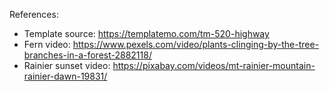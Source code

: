References:
* Template source: https://templatemo.com/tm-520-highway
* Fern video: https://www.pexels.com/video/plants-clinging-by-the-tree-branches-in-a-forest-2882118/
* Rainier sunset video: https://pixabay.com/videos/mt-rainier-mountain-rainier-dawn-19831/
